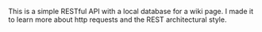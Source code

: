 This is a simple RESTful API with a local database for a wiki page. I made it to learn more about http requests and the REST architectural style.
